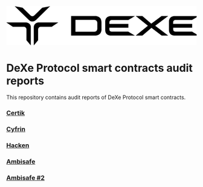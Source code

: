 <div align="center">
<picture>
  <source media="(prefers-color-scheme: dark)" srcset="/.github/dexe_github_b.svg">
  <source media="(prefers-color-scheme: light)" srcset="/.github/dexe_github_w.svg">
  <img alt="DeXe Protocol" src="/.github/dexe_github_w.svg">
</picture>
</div>

# DeXe Protocol smart contracts audit reports
This repository contains audit reports of DeXe Protocol smart contracts.

### [Certik](https://github.com/dexe-network/DeXe-Protocol/blob/master/audits/certik-2023-05-04.pdf)
### [Cyfrin](https://github.com/dexe-network/DeXe-Protocol/blob/master/audits/cyfrin-2023-11-10.pdf)
### [Hacken](https://github.com/dexe-network/DeXe-Protocol/blob/master/audits/hacken-2023-05-22.pdf)
### [Ambisafe](https://github.com/dexe-network/DeXe-Protocol/blob/master/audits/ambisafe-2023-07-18.pdf)
### [Ambisafe #2](https://github.com/dexe-network/DeXe-Protocol/blob/master/audits/ambisafe-2023-11-10.pdf)
